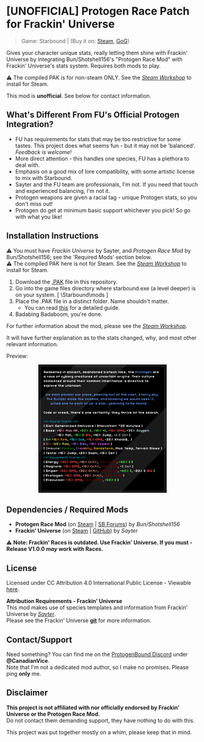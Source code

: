 # [UNOFFICIAL] Protogen Race Patch for Frackin' Universe 
> Game: Starbound | (Buy it on: [Steam](https://store.steampowered.com/app/211820/Starbound/), [GoG](https://www.gog.com/en/game/starbound))

Gives your character unique stats, really letting them shine with Frackin' Universe by integrating Bun/Shotshell156's "Protogen Race Mod" with Frackin' Universe's stats system. Requires both mods to play.

⚠ The compiled PAK is for non-steam ONLY. See the [*Steam Workshop*](https://steamcommunity.com/sharedfiles/filedetails/?id=2808096136) to install for Steam.

This mod is **unofficial**. See below for contact information.

## What's Different From FU's Official Protogen Integration?
* FU has requirements for stats that may be too restrictive for some tastes. This project does what seems fun - but it may not be 'balanced'. *Feedback is welcome!*
* More direct attention - this handles one species, FU has a plethora to deal with.
* Emphasis on a good mix of lore compatibility, with some artistic license to mix with Starbound.
* Sayter and the FU team are professionals, I'm not. If you need that touch and experienced balancing, I'm not it.
* Protogen weapons are given a racial tag - unique Protogen stats, so you don't miss out!
* Protogen do get at minimum basic support whichever you pick! So go with what you like!
   
## Installation Instructions
⚠ You must have *Frackin Universe* by Sayter, and *Protogen Race Mod* by Bun/Shotshell156; see the 'Required Mods' section below.  
⚠ The compiled PAK here is not for Steam. See the [*Steam Workshop*](https://steamcommunity.com/sharedfiles/filedetails/?id=2808096136) to install for Steam.  
1. Download the [.PAK](https://github.com/CanadianVice/Starbound__FU_Protogen-Race-Patch_UNOFFICIAL/raw/main/fu_protogen1_racepatch.pak) file in this repository. 
2. Go into the game files directory where starbound.exe (a level deeper) is on your system.
[ \Starbound\mods ]
3. Place the .PAK file in a distinct folder. Name shouldn't matter.
    * You can read [this](https://starbounder.org/Mods/Installation#Install_Guide_for_Starbound_Mods) for a detailed guide.
4. Badabing Badaboom, you're done.
	 
For further information about the mod, please see the [*Steam Workshop*](https://steamcommunity.com/sharedfiles/filedetails/?id=2808096136).
  
It will have further explanation as to the stats changed, why, and most other relevant information.
  
Preview:
<div align="center">
<img src="https://github.com/CanadianVice/FU_Protogen-Race-Patch_UNOFFICIAL/blob/main/related_files/steam_listing/stats_ss.png" alt="Screenshot of Protogen Species Description" width="337px" height="337px">
</div>
  
## Dependencies / Required Mods
* **Protogen Race Mod** (on [Steam](https://steamcommunity.com/workshop/filedetails/?id=1789115955) | [SB Forums](https://community.playstarbound.com/resources/protogen-race.5802/)) by *Bun/Shotshell156*
* **Frackin' Universe** (on [Steam](https://steamcommunity.com/workshop/filedetails/?id=729480149) | [GitHub](https://github.com/sayterdarkwynd/FrackinUniverse)) by *Sayter*

⚠ **Note: Frackin' Races is outdated. Use Frackin' Universe. If you must - Release V1.0.0 *may* work with Races.**

## License
Licensed under CC Attribution 4.0 International Public License - Viewable [here](https://creativecommons.org/licenses/by/4.0/legalcode).

**Attribution Requirements - Frackin' Universe**  
This mod makes use of species templates and information from Frackin' Universe by [*Sayter*](https://github.com/sayterdarkwynd/).  
Please see the Frackin' Universe [**git**](https://github.com/sayterdarkwynd/FrackinUniverse) for more information.


## Contact/Support
Need something? You can find me on the [ProtogenBound Discord](https://steamcommunity.com/linkfilter/?url=https://discord.gg/2SPKs4Y) under **@CanadianVice**.  
Note that I'm not a dedicated mod author, so I make no promises. Please ping **only** me.

## Disclaimer
**This project is not affiliated with nor officially endorsed by Frackin' Universe or the Protogen Race Mod.**  
Do not contact them demanding support, they have nothing to do with this.

This project was put together mostly on a whim, please keep that in mind.


